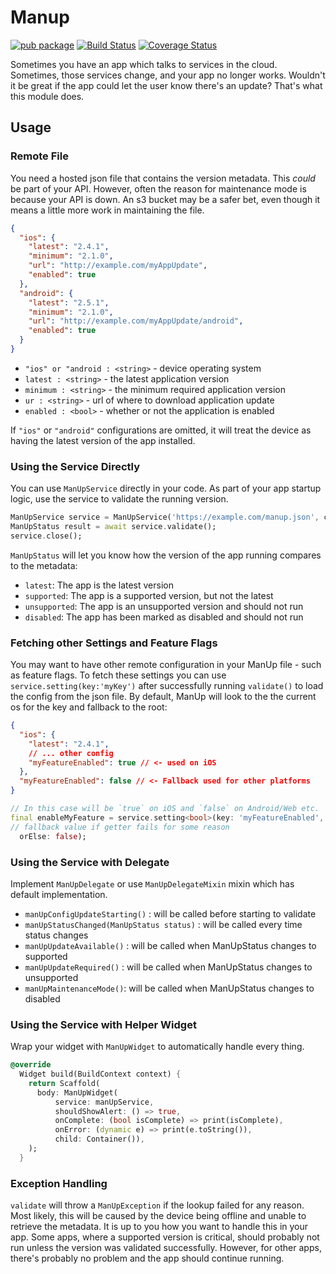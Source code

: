 # Manup

[![pub package](https://img.shields.io/pub/v/manup.svg)](https://pub.dartlang.org/packages/manup) [![Build Status](https://travis-ci.org/NextFaze/flutter_manup.svg?branch=master)](https://travis-ci.org/NextFaze/flutter_manup) [![Coverage Status](https://coveralls.io/repos/github/NextFaze/flutter_manup/badge.svg?branch=master)](https://coveralls.io/github/NextFaze/flutter_manup?branch=master)

Sometimes you have an app which talks to services in the cloud. Sometimes,
those services change, and your app no longer works. Wouldn't it be great if
the app could let the user know there's an update? That's what this module
does.

## Usage

### Remote File

You need a hosted json file that contains the version metadata. This _could_ be part of your API. However,
often the reason for maintenance mode is because your API is down. An s3 bucket may be a safer bet,
even though it means a little more work in maintaining the file.

```json
{
  "ios": {
    "latest": "2.4.1",
    "minimum": "2.1.0",
    "url": "http://example.com/myAppUpdate",
    "enabled": true
  },
  "android": {
    "latest": "2.5.1",
    "minimum": "2.1.0",
    "url": "http://example.com/myAppUpdate/android",
    "enabled": true
  }
}
```

- `"ios" or "android : <string>` - device operating system
- `latest : <string>` - the latest application version
- `minimum : <string>` - the minimum required application version
- `ur : <string>` - url of where to download application update
- `enabled : <bool>` - whether or not the application is enabled

If `"ios"` or `"android"` configurations are omitted, it will treat the device as having the latest version of the app installed.

### Using the Service Directly

You can use `ManUpService` directly in your code. As part of your app startup logic, use the service to validate the running version.

```dart
ManUpService service = ManUpService('https://example.com/manup.json', client: http.Client());
ManUpStatus result = await service.validate();
service.close();
```

`ManUpStatus` will let you know how the version of the app running compares to the metadata:

- `latest`: The app is the latest version
- `supported`: The app is a supported version, but not the latest
- `unsupported`: The app is an unsupported version and should not run
- `disabled`: The app has been marked as disabled and should not run

### Fetching other Settings and Feature Flags

You may want to have other remote configuration in your ManUp file - such as
feature flags. To fetch these settings you can use
`service.setting(key:'myKey')` after successfully running `validate()` to load
the config from the json file. By default, ManUp will look to the the current os
for the key and fallback to the root:

```json
{
  "ios": {
    "latest": "2.4.1",
    // ... other config
    "myFeatureEnabled": true // <- used on iOS
  },
  "myFeatureEnabled": false // <- Fallback used for other platforms
}
```

```dart
// In this case will be `true` on iOS and `false` on Android/Web etc.
final enableMyFeature = service.setting<bool>(key: 'myFeatureEnabled',
// fallback value if getter fails for some reason
  orElse: false);
```

### Using the Service with Delegate

Implement `ManUpDelegate` or use `ManUpDelegateMixin` mixin which has default implementation.

- `manUpConfigUpdateStarting()` : will be called before starting to validate
- `manUpStatusChanged(ManUpStatus status)` : will be called every time status changes
- `manUpUpdateAvailable()` : will be called when ManUpStatus changes to supported
- `manUpUpdateRequired()` : will be called when ManUpStatus changes to unsupported
- `manUpMaintenanceMode()`: will be called when ManUpStatus changes to disabled

### Using the Service with Helper Widget

Wrap your widget with `ManUpWidget` to automatically handle every thing.

```dart
@override
  Widget build(BuildContext context) {
    return Scaffold(
      body: ManUpWidget(
          service: manUpService,
          shouldShowAlert: () => true,
          onComplete: (bool isComplete) => print(isComplete),
          onError: (dynamic e) => print(e.toString()),
          child: Container()),
    );
  }
```

### Exception Handling

`validate` will throw a `ManUpException` if the lookup failed for any reason. Most likely, this will be caused
by the device being offline and unable to retrieve the metadata. It is up to you how you want to handle this in your app. Some apps, where a supported version is critical, should probably not run unless the version was validated successfully. However, for other apps, there's probably no problem and the app should continue running.
